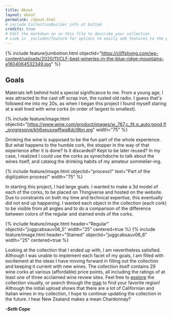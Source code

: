 ```yaml
---
title: About
layout: about
permalink: /about.html
# include CollectionBuilder info at bottom
credits: true
# Edit the markdown on in this file to describe your collection
# Look in _includes/feature for options to easily add features to the page
---
```


{% include feature/jumbotron.html objectid="https://cliffsliving.com/wp-content/uploads/2020/11/CLF-best-wineries-in-the-blue-ridge-mountains-e1604064532349.jpg" %}

## __Goals__
Materials left behind hold a special significance to me. From a young age, I was attracted to the cast off scrap iron, the rusted old radio. I guess that's followed me into my 20s, as when I began this project I found myself staring at a wall lined with wine corks (in order of largest to smallest). 

{% include feature/image.html objectid="https://www.wine.com/product/images/w_767,c_fit,q_auto:good,fl_progressive/kh6xeusxwffwq8dcl9bn.jpg" width="75" %}

Drinking the wine is supposed to be the fun part of the whole experience. But what happens to the humble cork, the stopper in the way of that experience after it is done? Is it discarded? Kept to be later reused? In my case, I realized I could use the corks as synechdoche to talk about the wines itself, and catalog the drinking habits of my amateur sommelier-ing.

{% include feature/image.html objectid="process1" text="Part of the digitization process!" width="75" %}

In starting this project, I had large goals. I wanted to make a 3d model of each of the corks, to be placed on Thingiverse and hosted on the website. Due to constraints on both my time and technical expertise, this eventually did not end up happening. I wanted each object in the collection (each cork) to be visible from all angles and to do a comparison of the difference between colors of the regular and stained ends of the corks. 

{% include feature/image.html header="Regular" objectid="juggcabsauv06_5" width="25" centered=true %} 
{% include feature/image.html header="Stained" objectid="juggcabsauv06_6" width="25" centered=true %} 

Looking at the collection that I ended up with, I am nevertheless satisfied. Although I was unable to implement each facet of my goals, I am filled with excitement at the ideas I have moving forward in filling out the collection and keeping it current with new wines. The collection itself contains 29 wine corks at various (affordable) price points, all including the ratings of at least one of three acclaimed wine review sites. Feel free to [explore](https://sethcope96.github.io/Put-A-Cork-In-It/browse.html) the collection visually, or search through the [map](https://sethcope96.github.io/Put-A-Cork-In-It/map.html) to find your favorite region! Although the initial upload shows that there are a lot of Californian and Italian wines in my collection, I hope to continue updating the collection in the future. I hear New Zealand makes a mean Chardonnay?

**_-Seth Cope_**
